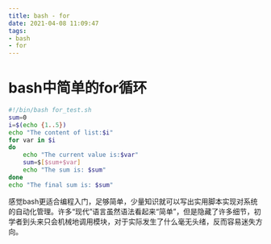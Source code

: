 ```yaml
---
title: bash - for
date: 2021-04-08 11:09:47
tags:
- bash
- for
---
```

# bash中简单的for循环

``` bash 
#!/bin/bash for_test.sh
sum=0
i=$(echo {1..5})
echo "The content of list:$i"
for var in $i
do
    echo "The current value is:$var"
    sum=$[$sum+$var]
    echo "The sum is: $sum"
done
echo "The final sum is: $sum"
```

感觉bash更适合编程入门，足够简单，少量知识就可以写出实用脚本实现对系统的自动化管理。许多“现代”语言虽然语法看起来“简单”，但是隐藏了许多细节，初学者到头来只会机械地调用模块，对于实际发生了什么毫无头绪，反而容易迷失方向。